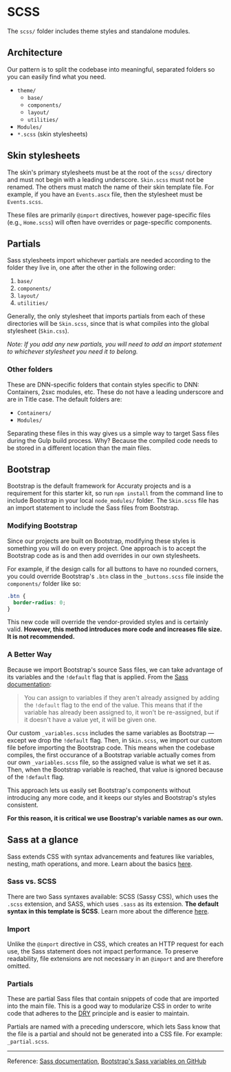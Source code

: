 # SCSS

The `scss/` folder includes theme styles and standalone modules.

## Architecture

Our pattern is to split the codebase into meaningful, separated folders so you can easily find what you need.

- `theme/`
  - `base/`
  - `components/`
  - `layout/`
  - `utilities/`
- `Modules/`
- `*.scss` (skin stylesheets)

## Skin stylesheets

The skin's primary stylesheets must be at the root of the `scss/` directory and must not begin with a leading underscore. `Skin.scss` must not be renamed. The others must match the name of their skin template file. For example, if you have an `Events.ascx` file, then the stylesheet must be `Events.scss`.

These files are primarily `@import` directives, however page-specific files (e.g., `Home.scss`) will often have overrides or page-specific components.

## Partials

Sass stylesheets import whichever partials are needed according to the folder they live in, one after the other in the following order:

1. `base/`
2. `components/`
3. `layout/`
4. `utilities/`

Generally, the only stylesheet that imports partials from each of these directories will be `Skin.scss`, since that is what compiles into the global stylesheet (`Skin.css`).

_Note: If you add any new partials, you will need to add an import statement to whichever stylesheet you need it to belong._

### Other folders

These are DNN-specific folders that contain styles specific to DNN: Containers, 2sxc modules, etc. These do not have a leading underscore and are in Title case. The default folders are:

- `Containers/`
- `Modules/`

Separating these files in this way gives us a simple way to target Sass files during the Gulp build process. Why? Because the compiled code needs to be stored in a different location than the main files.

## Bootstrap

Bootstrap is the default framework for Accuraty projects and is a requirement for this starter kit, so run `npm install` from the command line to include Bootstrap in your local `node_modules/` folder. The `Skin.scss` file has an import statement to include the Sass files from Bootstrap.

### Modifying Bootstrap

Since our projects are built on Bootstrap, modifying these styles is something you will do on every project. One approach is to accept the Bootstrap code as is and then add overrides in our own stylesheets.

For example, if the design calls for all buttons to have no rounded corners, you could override Bootstrap's `.btn` class in the `_buttons.scss` file inside the `components/` folder like so:

```css
.btn {
  border-radius: 0;
}
```

This new code will override the vendor-provided styles and is certainly valid. **However, this method introduces more code and increases file size. It is not recommended.**

### A Better Way

Because we import Bootstrap's source Sass files, we can take advantage of its variables and the `!default` flag that is applied. From the [Sass documentation](http://sass-lang.com/documentation/file.SASS_REFERENCE.html#variable_defaults_default):

> You can assign to variables if they aren't already assigned by adding the `!default` flag to the end of the value. This means that if the variable has already been assigned to, it won't be re-assigned, but if it doesn't have a value yet, it will be given one.

Our custom `_variables.scss` includes the same variables as Bootstrap — except we drop the `!default` flag. Then, in `Skin.scss`, we import our custom file before importing the Bootstrap code. This means when the codebase compiles, the first occurance of a Bootstrap variable actually comes from our own `_variables.scss` file, so the assigned value is what we set it as. Then, when the Bootstrap variable is reached, that value is ignored because of the `!default` flag.

This approach lets us easily set Bootstrap's components without introducing any more code, and it keeps our styles and Bootstrap's styles consistent.

**For this reason, it is critical we use Boostrap's variable names as our own.**

## Sass at a glance

Sass extends CSS with syntax advancements and features like variables, nesting, math operations, and more. Learn about the basics [here](http://sass-lang.com/guide).

### Sass vs. SCSS

There are two Sass syntaxes available: SCSS (Sassy CSS), which uses the `.scss` extension, and SASS, which uses `.sass` as its extension. **The default syntax in this template is SCSS**. Learn more about the difference [here](http://thesassway.com/editorial/sass-vs-scss-which-syntax-is-better).

### Import

Unlike the `@import` directive in CSS, which creates an HTTP request for each use, the Sass statement does not impact performance. To preserve readability, file extensions are not necessary in an `@import` and are therefore omitted.

### Partials

These are partial Sass files that contain snippets of code that are imported into the main file. This is a good way to modularize CSS in order to write code that adheres to the [DRY](https://en.wikipedia.org/wiki/Don't_repeat_yourself) principle and is easier to maintain.

Partials are named with a preceding underscore, which lets Sass know that the file is a partial and should not be generated into a CSS file. For example: `_partial.scss`.

---

Reference: [Sass documentation](http://sass-lang.com/documentation), [Bootstrap's Sass variables on GitHub](https://github.com/twbs/bootstrap/blob/v4-dev/scss/_variables.scss)
